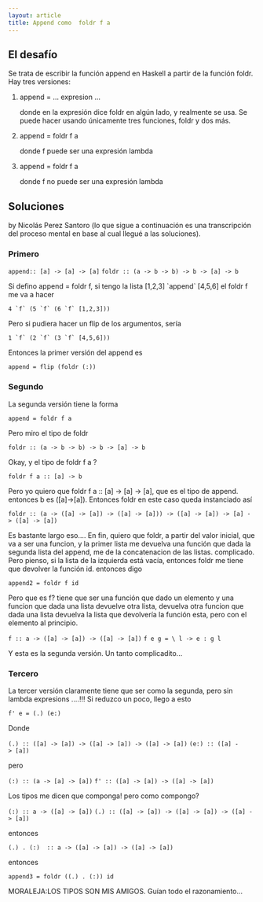 ```yaml
---
layout: article
title: Append como  foldr f a 
---
```


El desafío
----------

Se trata de escribir la función append en Haskell a partir de la función foldr. Hay tres versiones:

1.  append = ... expresion ...
      
    donde en la expresión dice foldr en algún lado, y realmente se usa. Se puede hacer usando únicamente tres funciones, foldr y dos más.

2.  append = foldr f a
      
    donde f puede ser una expresión lambda

3.  append = foldr f a
      
    donde f no puede ser una expresión lambda

Soluciones
----------

by Nicolás Perez Santoro (lo que sigue a continuación es una transcripción del proceso mental en base al cual llegué a las soluciones).

### Primero

`append:: [a] -> [a] -> [a]`
`foldr :: (a -> b -> b) -> b -> [a] -> b`

Si defino append = foldr f, si tengo la lista \[1,2,3\] \`append\` \[4,5,6\] el foldr f me va a hacer

`` 4 `f` (5 `f` (6 `f` [1,2,3])) ``

Pero si pudiera hacer un flip de los argumentos, sería

`` 1 `f` (2 `f` (3 `f` [4,5,6])) ``

Entonces la primer versión del append es

`append = flip (foldr (:))`

### Segundo

La segunda versión tiene la forma

`append = foldr f a`

Pero miro el tipo de foldr

`foldr :: (a -> b -> b) -> b -> [a] -> b`

Okay, y el tipo de foldr f a ?

`foldr f a :: [a] -> b`

Pero yo quiero que foldr f a :: \[a\] -&gt; \[a\] -&gt; \[a\], que es el tipo de append. entonces b es (\[a\]-&gt;\[a\]). Entonces foldr en este caso queda instanciado así

`foldr :: (a -> ([a] -> [a]) -> ([a] -> [a])) -> ([a] -> [a]) -> [a] -> ([a] -> [a])`

Es bastante largo eso.... En fin, quiero que foldr, a partir del valor inicial, que va a ser una funcion, y la primer lista me devuelva una función que dada la segunda lista del append, me de la concatenacion de las listas. complicado. Pero pienso, si la lista de la izquierda está vacía, entonces foldr me tiene que devolver la función id. entonces digo

`append2 = foldr f id`

Pero que es f? tiene que ser una función que dado un elemento y una funcion que dada una lista devuelve otra lista, devuelva otra funcion que dada una lista devuelva la lista que devolvería la función esta, pero con el elemento al principio.

`f :: a -> ([a] -> [a]) -> ([a] -> [a])`
`f e g = \ l -> e : g l`

Y esta es la segunda versión. Un tanto complicadito...

### Tercero

La tercer versión claramente tiene que ser como la segunda, pero sin lambda expresions ....!!! Si reduzco un poco, llego a esto

`f' e = (.) (e:)`

Donde

`(.) :: ([a] -> [a]) -> ([a] -> [a]) -> ([a] -> [a])`
`(e:) :: ([a] -> [a])`

pero

`(:) :: (a -> [a] -> [a])`
`f' :: ([a] -> [a]) -> ([a] -> [a])`

Los tipos me dicen que componga! pero como compongo?

`(:) :: a -> ([a] -> [a])`
`(.) :: ([a] -> [a]) -> ([a] -> [a]) -> ([a] -> [a])`

entonces

`(.) . (:)  :: a -> ([a] -> [a]) -> ([a] -> [a])`

entonces

`append3 = foldr ((.) . (:)) id`

MORALEJA:LOS TIPOS SON MIS AMIGOS. Guían todo el razonamiento...  


